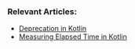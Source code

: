 ### Relevant Articles:

- [Deprecation in Kotlin](https://www.baeldung.com/kotlin/deprecation)
- [Measuring Elapsed Time in Kotlin](https://www.baeldung.com/kotlin/measure-elapsed-time)

